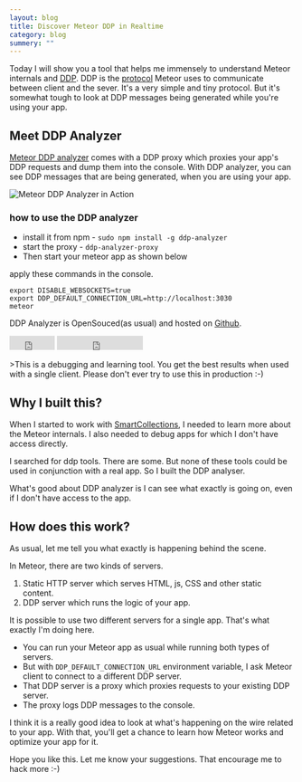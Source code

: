 ```yaml
---
layout: blog
title: Discover Meteor DDP in Realtime
category: blog
summery: ""
---
```


Today I will show you a tool that helps me immensely to understand Meteor internals and [DDP](http://www.meteor.com/blog/2012/03/21/introducing-ddp). 
DDP is the [protocol](http://goo.gl/4N7HrM) Meteor uses to communicate between client and the sever. It's a very simple and tiny protocol. But it's somewhat tough to look at DDP messages being generated while you're using your app. 

## Meet DDP Analyzer
[Meteor DDP analyzer](https://github.com/arunoda/meteor-ddp-analyzer) comes with a DDP proxy which proxies your app's DDP requests and dump them into the console. 
With DDP analyzer, you can see DDP messages that are being generated, when you are using your app.

![Meteor DDP Analyzer in Action](http://i.imgur.com/MiuNxPV.png)

### how to use the DDP analyzer

* install it from npm - `sudo npm install -g ddp-analyzer`
* start the proxy - `ddp-analyzer-proxy`
* Then start your meteor app as shown below

apply these commands in the console.

    export DISABLE_WEBSOCKETS=true
    export DDP_DEFAULT_CONNECTION_URL=http://localhost:3030
    meteor

DDP Analyzer is OpenSouced(as usual) and hosted on [Github](https://github.com/arunoda/meteor-ddp-analyzer).

<iframe src="http://ghbtns.com/github-btn.html?user=arunoda&amp;repo=meteor-ddp-analyzer&amp;type=watch&amp;count=true&amp;size=small" allowtransparency="true" frameborder="0" scrolling="0" width="80px" height="25px">
</iframe>
<iframe src="http://ghbtns.com/github-btn.html?user=arunoda&amp;repo=meteor-ddp-analyzer&amp;type=fork&amp;count=true&amp;size=small" allowtransparency="true" frameborder="0" scrolling="0" width="152px" height="25px">
</iframe>

<p></p>
>This is a debugging and learning tool. You get the best results when used with a single client. Please don't ever try to use this in production :-) 

## Why I built this?
When I started to work with [SmartCollections](http://meteorhacks.com/introducing-smart-collections.html), I needed to learn more about the Meteor internals. I also needed to debug apps for which I don't have access directly. 

I searched for ddp tools. There are some. But none of these tools could be used in conjunction with a real app. So I built the DDP analyser. 

What's good about DDP analyzer is I can see what exactly is going on, even if I don't have access to the app. 

## How does this work?

As usual, let me tell you what exactly is happening behind the scene. 

In Meteor, there are two kinds of servers. 

1. Static HTTP server which serves HTML, js, CSS and other static content. 
2. DDP server which runs the logic of your app. 

It is possible to use two different servers for a single app. That's what exactly I'm doing here.

* You can run your Meteor app as usual while running both types of servers. 
* But with `DDP_DEFAULT_CONNECTION_URL` environment variable, I ask Meteor client to connect to a different DDP server. 
* That DDP server is a proxy which proxies requests to your existing DDP server.
* The proxy logs DDP messages to the console. 

I think it is a really good idea to look at what's happening on the wire related to your app. With that, you'll get a chance to learn how Meteor works and optimize your app for it. 

Hope you like this. Let me know your suggestions. That encourage me to hack more :-)
